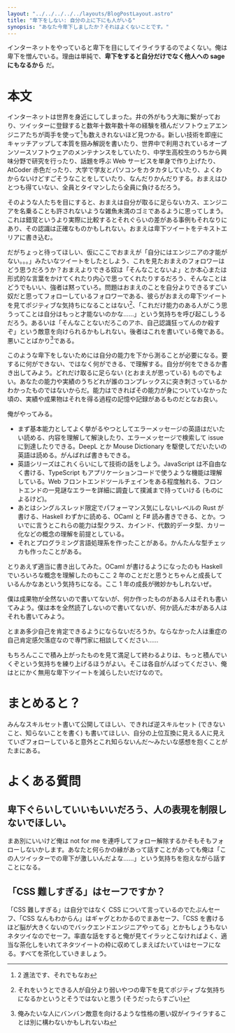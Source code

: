```yaml
---
layout: "../../../../../layouts/BlogPostLayout.astro"
title: "卑下をしない: 自分の上に下にも人がいる"
synopsis: "あなた今卑下しましたか？それはよくないことです。"
---
```


インターネットをやっていると卑下を目にしてイライラするのでよくない。俺は卑下を憎んでいる。理由は単純で、**卑下をすると自分だけでなく他人への sage にもなるから** だ。

# 本文

インターネットは世界を身近にしてしまった。井の外がもう大海に繋がっており、ツイッターに登録すると数年十数年数十年の経験を積んだソフトウェアエンジニアたちが両手を使って[^ryoute]も数えきれないほど見つかる。新しい技術を即座にキャッチアップして本質を掴み解説を書いたり、世界中で利用されているオープンソースソフトウェアのメンテナンスをしていたり、中学生高校生のうちから興味分野で研究を行ったり、話題を呼ぶ Web サービスを単身で作り上げたり、AtCoder 赤色だったり、大学で学友とパソコンをカタカタしていたり、よくわからないけどすごそうなことをしていたり、なんだりかんだりする。おまえはひとつも得ていない、全員とタイマンしたら全員に負けるだろう。

[^ryoute]: 2 進法です、それでもなお

そのような人たちを目にすると、おまえは自分が取るに足らないカス、エンジニアを名乗ることも許されないような雑魚未満のゴミであるように思ってしまう。これは錯覚というより実際に比較するとそれぐらいの差がある事例もそれなりにあり、その認識は正確なものかもしれない。おまえは卑下ツイートをテキストエリアに書き込む。

だがちょっと待ってほしい、仮にここでおまえが「自分にはエンジニアの才能がない。。。」みたいなツイートをしたとしよう、これを見たおまえのフォロワーはどう思うだろうか？おまえよりできる奴は「そんなことないよ」とか本心または形式的な言葉をかけてくれたり内心で思ってくれたりするだろう、そんなことはどうでもいい、強者は黙っていろ。問題はおまえのことを自分よりできるすごい奴だと思ってフォローしているフォロワーである、彼らがおまえの卑下ツイートを見てポジティブな気持ちになることはない[^positive]、「これだけ能力のある人がこう思うってことは自分はもっと才能ないのかな……」という気持ちを呼び起こしうるだろう。あるいは「そんなことないだろこのアホ、自己認識狂ってんのか殺すぞ」という敵意を向けられるかもしれない。後者はこれを書いている俺である。悪いことばかり[^warui]である。

[^positive]: それをいうとできる人が自分より弱いやつの卑下を見てポジティブな気持ちになるかというとそうではないと思う (そうだったらすごい)
[^warui]: 俺みたいな人にバンバン敵意を向けるような性格の悪い奴がイライラすることは別に構わないかもしれないね

このような卑下をしないためには自分の能力を下から測ることが必要になる。要するに何ができない、ではなく何ができる、で理解する。自分が何をできるか書き出してみよう。どれだけ取るに足らない (とおまえが思っている) ものでもよい。あなたの能力や実績のうちどれが誰のコンプレックスに突き刺さっているかわかったものではないからだ。能力はできればその能力が身についていなかった頃の、実績や成果物はそれを得る過程の記憶や記録があるものだとなお良い。

俺がやってみる。

- まず基本能力としてよく挙がるやつとしてエラーメッセージの英語はだいたい読める、内容を理解して解決したり、エラーメッセージで検索して issue に到達したりできる。DeepL とか Mouse Dictionary を駆使してだいたいの英語は読める。がんばれば書きもできる。
- 英語シリーズはこれくらいにして技術の話をしよう。JavaScript は不自由なく書ける、TypeScript もアプリケーションコードで使うような機能は理解している。Web フロントエンドツールチェインをある程度触れる、フロントエンドの一見謎なエラーを詳細に調査して撲滅まで持っていける (ものによるけど)。
- あとはシングルスレッド限定でパフォーマンス気にしないレベルの Rust が書ける、Haskell わずかに読める、OCaml と F# 読み書きできる、とか。ついでに言うとこれらの能力は型クラス、カインド、代数的データ型、カリー化などの概念の理解を前提としている。
- それとプログラミング言語処理系を作ったことがある。かんたんな型チェッカも作ったことがある。

とりあえず適当に書き出してみた。OCaml が書けるようになったのも Haskell でいろいろな概念を理解したのもここ 2 年のことだと思うとちゃんと成長しているんかなあという気持ちになる。ここ 1 年の成長が微妙かもしれないぜ。

僕は成果物が全然ないので書いてないが、何か作ったものがある人はそれも書いてみよう。僕は本を全然読了しないので書いてないが、何か読んだ本がある人はそれも書いてみよう。

とまあ多少自己を肯定できるようにならないだろうか。ならなかった人は重症の自己肯定感欠落症なので専門家に相談してください……

もちろんここで積み上がったものを見て満足して終わるよりは、もっと積んでいくぞという気持ちを練り上げるほうがよい。そこは各自がんばってください、俺はとにかく無用な卑下ツイートを減らしたいだけなので。

# まとめると？

みんなスキルセット書いて公開してほしい、できれば逆スキルセット (できないこと、知らないことを書く) も書いてほしい、自分の上位互換に見える人に見えていざフォローしていると意外とこれ知らないんだ〜みたいな感想を抱くことがたまにある。

# よくある質問

## 卑下ぐらいしていいもいいだろう、人の表現を制限しないでほしい。

まあ別にいいけど俺は not for me を連呼してフォロー解除するかそもそもフォローしないかします。あなたと何らかの縁があって話すことがあっても俺は「この人ツイッターでの卑下が激しいんだよな……」という気持ちを抱えながら話すことになる。

## 「CSS 難しすぎる」はセーフですか？

「CSS 難しすぎる」は自分ではなく CSS について言っているのでたぶんセーフ、「CSS なんもわからん」はギャグとわかるのでまあセーフ、「CSS を書けるほど脳が大きくないのでバックエンドエンジニアやってる」とかもしょうもないネタツイなのでセーフ。率直な話をすると俺が見てイラッとこなければよく、適当な茶化しをいれてネタツイートの枠に収めてしまえばたいていはセーフになる。すべてを茶化していきましょう。
